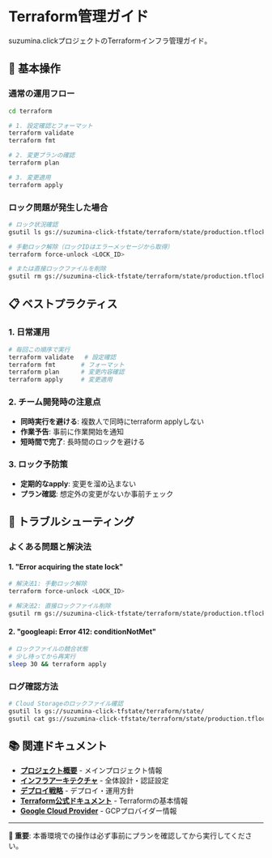 # Terraform管理ガイド

suzumina.clickプロジェクトのTerraformインフラ管理ガイド。

## 🚀 基本操作

### 通常の運用フロー

```bash
cd terraform

# 1. 設定確認とフォーマット
terraform validate
terraform fmt

# 2. 変更プランの確認
terraform plan

# 3. 変更適用
terraform apply
```

### ロック問題が発生した場合

```bash
# ロック状況確認
gsutil ls gs://suzumina-click-tfstate/terraform/state/production.tflock

# 手動ロック解除（ロックIDはエラーメッセージから取得）
terraform force-unlock <LOCK_ID>

# または直接ロックファイルを削除
gsutil rm gs://suzumina-click-tfstate/terraform/state/production.tflock
```

## 📋 ベストプラクティス

### 1. 日常運用
```bash
# 毎回この順序で実行
terraform validate   # 設定確認
terraform fmt       # フォーマット
terraform plan      # 変更内容確認
terraform apply     # 変更適用
```

### 2. チーム開発時の注意点
- **同時実行を避ける**: 複数人で同時にterraform applyしない
- **作業予告**: 事前に作業開始を通知
- **短時間で完了**: 長時間のロックを避ける

### 3. ロック予防策
- **定期的なapply**: 変更を溜め込まない
- **プラン確認**: 想定外の変更がないか事前チェック

## 🚨 トラブルシューティング

### よくある問題と解決法

#### 1. "Error acquiring the state lock"
```bash
# 解決法1: 手動ロック解除
terraform force-unlock <LOCK_ID>

# 解決法2: 直接ロックファイル削除
gsutil rm gs://suzumina-click-tfstate/terraform/state/production.tflock
```

#### 2. "googleapi: Error 412: conditionNotMet"
```bash
# ロックファイルの競合状態
# 少し待ってから再実行
sleep 30 && terraform apply
```

### ログ確認方法
```bash
# Cloud Storageのロックファイル確認
gsutil ls gs://suzumina-click-tfstate/terraform/state/
gsutil cat gs://suzumina-click-tfstate/terraform/state/production.tflock
```

## 📚 関連ドキュメント

- **[プロジェクト概要](../README.md)** - メインプロジェクト情報
- **[インフラアーキテクチャ](../docs/INFRASTRUCTURE_ARCHITECTURE.md)** - 全体設計・認証設定
- **[デプロイ戦略](../docs/DEPLOYMENT_STRATEGY.md)** - デプロイ・運用方針
- **[Terraform公式ドキュメント](https://www.terraform.io/docs)** - Terraformの基本情報
- **[Google Cloud Provider](https://registry.terraform.io/providers/hashicorp/google/latest/docs)** - GCPプロバイダー情報

---

**🔴 重要**: 本番環境での操作は必ず事前にプランを確認してから実行してください。